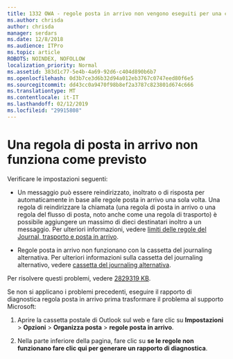 ```yaml
---
title: 1332 OWA - regole posta in arrivo non vengono eseguiti per una cassetta postale
ms.author: chrisda
author: chrisda
manager: serdars
ms.date: 12/8/2018
ms.audience: ITPro
ms.topic: article
ROBOTS: NOINDEX, NOFOLLOW
localization_priority: Normal
ms.assetid: 383d1c77-5e4b-4a69-92d6-c404d890b6b7
ms.openlocfilehash: 0d3b7ce3d6b32d94a012eb3767c0747eed80f6e5
ms.sourcegitcommit: dd43cc0a9470f98b8ef2a3787c823801d674c666
ms.translationtype: MT
ms.contentlocale: it-IT
ms.lasthandoff: 02/12/2019
ms.locfileid: "29915808"
---
```

# <a name="an-inbox-rule-doesnt-work-as-expected"></a>Una regola di posta in arrivo non funziona come previsto

Verificare le impostazioni seguenti:
  
- Un messaggio può essere reindirizzato, inoltrato o di risposta per automaticamente in base alle regole posta in arrivo una sola volta. Una regola di reindirizzare la chiamata (una regola di posta in arrivo o una regola del flusso di posta, noto anche come una regola di trasporto) è possibile aggiungere un massimo di dieci destinatari inoltro a un messaggio. Per ulteriori informazioni, vedere [limiti delle regole del Journal, trasporto e posta in arrivo](https://docs.microsoft.com/office365/servicedescriptions/exchange-online-service-description/exchange-online-limits).
    
- Regole posta in arrivo non funzionano con la cassetta del journaling alternativa. Per ulteriori informazioni sulla cassetta del journaling alternativo, vedere [cassetta del journaling alternativa](https://docs.microsoft.com/Exchange/security-and-compliance/journaling/journaling#alternate-journaling-mailbox).
    
Per risolvere questi problemi, vedere [2829319 KB](https://support.microsoft.com/kb/2829319).
  
Se non si applicano i problemi precedenti, eseguire il rapporto di diagnostica regola posta in arrivo prima trasformare il problema al supporto Microsoft:
  
1. Aprire la cassetta postale di Outlook sul web e fare clic su **Impostazioni** \> **Opzioni** \> **Organizza posta** \> **regole posta in arrivo**.
    
2. Nella parte inferiore della pagina, fare clic su **se le regole non funzionano fare clic qui per generare un rapporto di diagnostica**.
    

